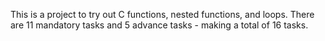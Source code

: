 This is a project to try out C functions, nested functions, and loops. There are 11 mandatory tasks and 5 advance tasks - making a total of 16 tasks.
